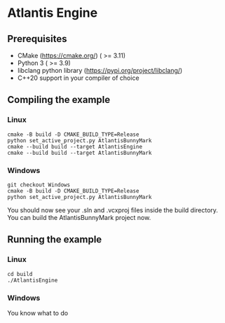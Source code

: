# Atlantis Engine

## Prerequisites

- CMake (https://cmake.org/) ( >= 3.11)
- Python 3 ( >= 3.9)
- libclang python library (https://pypi.org/project/libclang/)
- C++20 support in your compiler of choice

## Compiling the example

### Linux

```
cmake -B build -D CMAKE_BUILD_TYPE=Release
python set_active_project.py AtlantisBunnyMark
cmake --build build --target AtlantisEngine
cmake --build build --target AtlantisBunnyMark
```

### Windows

```
git checkout Windows
cmake -B build -D CMAKE_BUILD_TYPE=Release
python set_active_project.py AtlantisBunnyMark
```

You should now see your .sln and .vcxproj files inside the build directory.
You can build the AtlantisBunnyMark project now.

## Running the example

### Linux

```
cd build
./AtlantisEngine
```

### Windows

You know what to do
